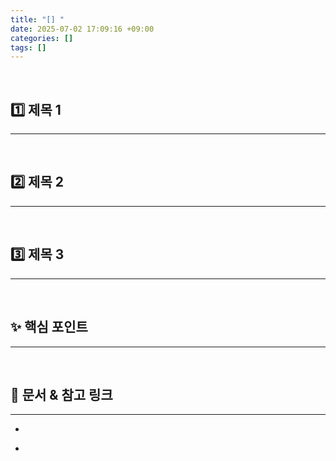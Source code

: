 ```yaml
---
title: "[] "
date: 2025-07-02 17:09:16 +09:00
categories: []
tags: []
---
```


<!-- ========================================================================== -->

<!-- 🧭포스팅 개요(들어가며)🧭-->

<br>

<!-- ========================================================================== -->

## 1️⃣ 제목 1 

---

<!-- 📝내용📝 -->

<br>

<!-- ========================================================================== -->

## 2️⃣ 제목 2 

---

<!-- 📝내용📝 -->

<br>

<!-- ========================================================================== -->

## 3️⃣ 제목 3 

---

<!-- 📝내용📝 -->

<br>

<!-- ========================================================================== -->

## ✨ 핵심 포인트

---

<!-- 📝내용📝 -->

<br>

<!-- ========================================================================== -->

## 🔗 문서 & 참고 링크

---

- []()

- []()

<br>

